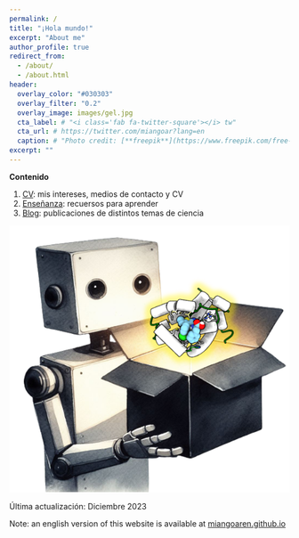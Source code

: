 ```yaml
---
permalink: /
title: "¡Hola mundo!"
excerpt: "About me"
author_profile: true
redirect_from: 
  - /about/
  - /about.html
header:
  overlay_color: "#030303"
  overlay_filter: "0.2"
  overlay_image: images/gel.jpg
  cta_label: # "<i class='fab fa-twitter-square'></i> tw"
  cta_url: # https://twitter.com/miangoar?lang=en
  caption: # "Photo credit: [**freepik**](https://www.freepik.com/free-vector/vector-abstract-color-waves-design-element_1306739.htm)"
excerpt: ""
---
```


**Contenido**

1. [CV](https://miangoar.github.io/talks/): mis intereses, medios de contacto y CV
2. [Enseñanza](https://miangoar.github.io/teaching/): recuersos para aprender
3. [Blog](https://miangoar.github.io/year-archive/): publicaciones de distintos temas de ciencia 

![robot](/images/robot_ml.png)

Última actualización: Diciembre 2023

Note: an english version of this website is available at [miangoaren.github.io](https://miangoaren.github.io/)


